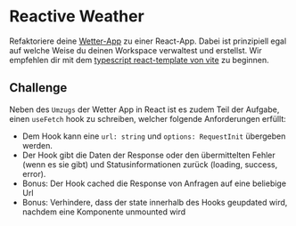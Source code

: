 # Reactive Weather

Refaktoriere deine [Wetter-App](../../js/02_weather/) zu einer React-App. Dabei ist prinzipiell egal auf welche Weise du deinen Workspace verwaltest und erstellst. Wir empfehlen dir mit dem [typescript react-template von vite](https://vitejs.dev/guide/#scaffolding-your-first-vite-project) zu beginnen.

## Challenge

Neben des `Umzugs` der Wetter App in React ist es zudem Teil der Aufgabe, einen `useFetch` hook zu schreiben, welcher folgende Anforderungen erfüllt:

- Dem Hook kann eine `url: string` und `options: RequestInit` übergeben werden.
- Der Hook gibt die Daten der Response oder den übermittelten Fehler (wenn es sie gibt) und Statusinformationen zurück (loading, success, error).
- Bonus: Der Hook cached die Response von Anfragen auf eine beliebige Url
- Bonus: Verhindere, dass der state innerhalb des Hooks geupdated wird, nachdem eine Komponente unmounted wird

